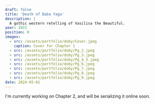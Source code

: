```yaml
---
draft: false
title: 'Death of Baba Yaga'
description: |
  A gothic western retelling of Vasilisa the Beautiful.
year: 2022
position: 0
images:
  - src: /assets/portfolio/doby/Cover.jpeg
    caption: Cover for Chapter 1
  - src: /assets/portfolio/doby/Pg_2.jpeg
  - src: /assets/portfolio/doby/Pg_3.jpeg
  - src: /assets/portfolio/doby/Pg_4_5.jpeg
  - src: /assets/portfolio/doby/Pg_6.jpeg
  - src: /assets/portfolio/doby/Pg_7.jpeg
  - src: /assets/portfolio/doby/Pg_8.jpeg
  - src: /assets/portfolio/doby/Pg_9.jpeg
date: 2024-05-01
---
```

I'm currently working on Chapter 2, and will be serializing it online soon.
